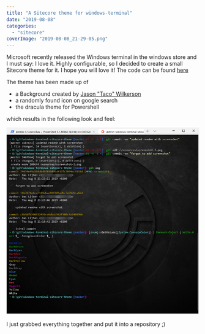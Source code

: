 ```yaml
---
title: "A Sitecore theme for windows-terminal"
date: "2019-08-08"
categories: 
  - "sitecore"
coverImage: "2019-08-08_21-29-05.png"
---
```


Microsoft recently released the Windows terminal in the windows store and I must say: I love it. Highly configurable, so I decided to create a small Sitecore theme for it. I hope you will love it! The code can be found [here](https://github.com/BasLijten/windows-terminal-sitecore-theme)

The theme has been made up of

- a Background created by [Jason "Taco" Wilkerson](https://citizensitecore.com/author/longhorntaco/)
- a randomly found icon on google search
- the dracula theme for Powershell

which results in the following look and feel:

![](images/image-7.png)

I just grabbed everything together and put it into a repository ;)
